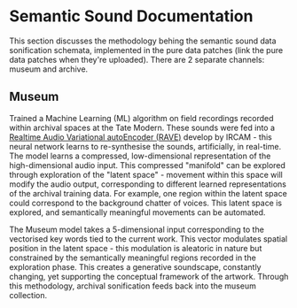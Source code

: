 # Semantic Sound Documentation

This section discusses the methodology behing the semantic sound data sonification schemata, implemented in the pure data patches (link the pure data patches when they're uploaded). There are 2 separate channels: museum and archive. 

## Museum

Trained a Machine Learning (ML) algorithm on field recordings recorded within archival spaces at the Tate Modern. These sounds were fed into a [Realtime Audio Variational autoEncoder (RAVE)](https://github.com/acids-ircam/RAVE) develop by IRCAM - this neural network learns to re-synthesise the sounds, artificially, in real-time. The model learns a compressed, low-dimensional representation of the high-dimensional audio input. This compressed "manifold" can be explored through exploration of the "latent space" - movement within this space will modify the audio output, corresponding to different learned representations of the archival training data. For example, one region within the latent space could correspond to the background chatter of voices. This latent space is explored, and semantically meaningful movements can be automated.

The Museum model takes a 5-dimensional input corresponding to the vectorised key words tied to the current work. This vector modulates spatial position in the latent space - this modulation is aleatoric in nature but constrained by the semantically meaningful regions recorded in the exploration phase. This creates a generative soundscape, constantly changing, yet supporting the conceptual framework of the artwork. Through this methodology, archival sonification feeds back into the museum collection. 
